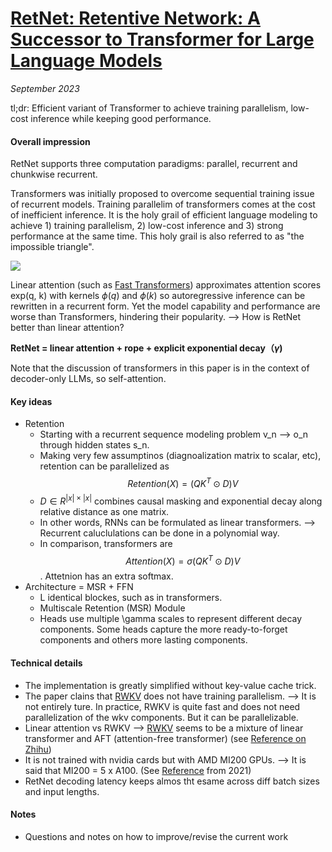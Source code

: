 # [RetNet: Retentive Network: A Successor to Transformer for Large Language Models](https://arxiv.org/abs/2307.08621)

_September 2023_

tl;dr: Efficient variant of Transformer to achieve training parallelism, low-cost inference while keeping good performance. 

#### Overall impression
RetNet supports three computation paradigms: parallel, recurrent and chunkwise recurrent. 

Transformers was initially proposed to overcome sequential training issue of recurrent models. Training parallelim of transformers comes at the cost of inefficient inference. It is the holy grail of efficient language modeling to achieve 1) training parallelism, 2) low-cost inference and 3) strong performance at the same time. This holy grail is also referred to as "the impossible triangle".

![](https://pic3.zhimg.com/80/v2-595f377f0e12c3839a0cbbffb9861d0a_1440w.webp)

Linear attention (such as [Fast Transformers](fast_transformer.md)) approximates attention scores exp(q, k) with kernels $\phi(q)$ and $\phi(k)$ so autoregressive inference can be rewritten in a recurrent form. Yet the model capability and performance are worse than Transformers, hindering their popularity. --> How is RetNet better than linear attention?

**RetNet = linear attention + rope + explicit exponential decay（$\gamma$)**

Note that the discussion of transformers in this paper is in the context of decoder-only LLMs, so self-attention.

#### Key ideas
- Retention
	- Starting with a recurrent sequence modeling problem v_n --> o_n through hidden states s_n.
	- Making very few assumptinos (diagnoalization matrix to scalar, etc), retention can be parallelized as 
$$Retention(X) = (QK^T \odot D)V$$
	- $D \in R^{|x| \times |x|}$ combines causal masking and exponential decay along relative distance as one matrix. 
	- In other words, RNNs can be formulated as linear transformers. --> Recurrent caluclulations can be done in a polynomial way.
	- In comparison, transformers are
$$Attention(X) = \sigma(QK^T \odot D)V$$. Attetnion has an extra softmax.
- Architecture = MSR + FFN
	- L identical blockes, such as in transformers. 
	- Multiscale Retention (MSR) Module
	- Heads use multiple \gamma scales to represent different decay components. Some heads capture the more ready-to-forget components and others more lasting components.

#### Technical details
- The implementation is greatly simplified without key-value cache trick.
- The paper clains that [RWKV](rwkv.md) does not have training parallelism. --> It is not entirely ture. In practice, RWKV is quite fast and does not need parallelization of the wkv components. But it can be parallelizable.
- Linear attention vs RWKV --> [RWKV](rwkv.md) seems to be a mixture of linear transformer and AFT (attention-free transformer) (see [Reference on Zhihu](https://zhuanlan.zhihu.com/p/656323242))
- It is not trained with nvidia cards but with AMD MI200 GPUs. --> It is said that MI200 = 5 x A100. (See [Reference](https://zhuanlan.zhihu.com/p/431346049) from 2021)
- RetNet decoding latency keeps almos tht esame across diff batch sizes and input lengths.

#### Notes
- Questions and notes on how to improve/revise the current work
